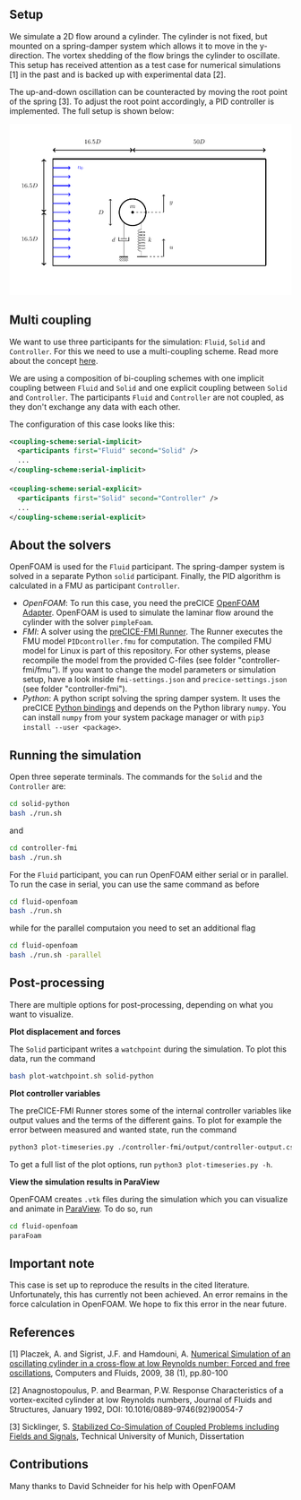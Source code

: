 ## Setup

We simulate a 2D flow around a cylinder. The cylinder is not fixed, but mounted on a spring-damper system which allows it to move in the y-direction. The vortex shedding of the flow brings the cylinder to oscillate. This setup has received attention as a test case for numerical simulations [1] in the past and is backed up with experimental data [2]. 

The up-and-down oscillation can be counteracted by moving the root point of the spring [3]. To adjust the root point accordingly, a PID controller is implemented. The full setup is shown below:

![Setup of the flow around a mounted cylinder](images/test-case-setup.png)

## Multi coupling

We want to use three participants for the simulation: `Fluid`, `Solid` and `Controller`. For this we need to use a multi-coupling scheme. Read more about the concept [here](https://precice.org/configuration-coupling-multi.html).

We are using a composition of bi-coupling schemes with one implicit coupling between `Fluid` and `Solid` and one explicit coupling between `Solid` and `Controller`. The participants `Fluid` and `Controller` are not coupled, as they don't exchange any data with each other.

The configuration of this case looks like this:

```xml
<coupling-scheme:serial-implicit> 
  <participants first="Fluid" second="Solid" /> 
  ...
</coupling-scheme:serial-implicit> 

<coupling-scheme:serial-explicit> 
  <participants first="Solid" second="Controller" /> 
  ...
</coupling-scheme:serial-explicit>

```

## About the solvers

OpenFOAM is used for the `Fluid` participant. The spring-damper system is solved in a separate Python `solid` participant. Finally, the PID algorithm is calculated in a FMU as participant `Controller`.

- *OpenFOAM*: To run this case, you need the preCICE [OpenFOAM Adapter](https://precice.org/adapter-openfoam-get.html). OpenFOAM is used to simulate the laminar flow around the cylinder with the solver `pimpleFoam`.
- *FMI*: A solver using the [preCICE-FMI Runner](https://github.com/precice/fmi-runner). The Runner executes the FMU model `PIDcontroller.fmu` for computation. The compiled FMU model for Linux is part of this repository. For other systems, please recompile the model from the provided C-files (see folder "controller-fmi/fmu"). If you want to change the model parameters or simulation setup, have a look inside `fmi-settings.json` and `precice-settings.json` (see folder "controller-fmi").
- *Python*: A python script solving the spring damper system. It uses the preCICE [Python bindings](https://www.precice.org/installation-bindings-python.html) and depends on the Python library `numpy`. You can install `numpy` from your system package manager or with `pip3 install --user <package>`.


## Running the simulation

Open three seperate terminals. The commands for the `Solid` and the `Controller` are:

```bash
cd solid-python
bash ./run.sh
```

and

```bash
cd controller-fmi
bash ./run.sh
```

For the `Fluid` participant, you can run OpenFOAM either serial or in parallel. To run the case in serial, you can use the same command as before

```bash
cd fluid-openfoam
bash ./run.sh
```
while for the parallel computaion you need to set an additional flag

```bash
cd fluid-openfoam
bash ./run.sh -parallel
```

## Post-processing
There are multiple options for post-processing, depending on what you want to visualize. 

**Plot displacement and forces**

The `Solid` participant writes a `watchpoint` during the simulation. To plot this data, run the command

```bash
bash plot-watchpoint.sh solid-python
```

**Plot controller variables**

The preCICE-FMI Runner stores some of the internal controller variables like output values and the terms of the different gains. To plot for example the error between measured and wanted state, run the command

```bash
python3 plot-timeseries.py ./controller-fmi/output/controller-output.csv E_OVER_T
```

To get a full list of the plot options, run `python3 plot-timeseries.py -h`.

**View the simulation results in ParaView**

OpenFOAM creates `.vtk` files during the simulation which you can visualize and animate in [ParaView](https://www.paraview.org/download/). To do so, run

```bash
cd fluid-openfoam
paraFoam
```

## Important note

This case is set up to reproduce the results in the cited literature. Unfortunately, this has currently not been achieved. An error remains in the force calculation in OpenFOAM. We hope to fix this error in the near future.

## References

[1] Placzek, A. and Sigrist, J.F. and Hamdouni, A. [Numerical Simulation of an oscillating cylinder in a cross-flow at low Reynolds number: Forced and free oscillations](https://dx.doi.org/10.1016/j.compfluid.2008.01.007), Computers and Fluids, 2009, 38 (1), pp.80-100

[2] Anagnostopoulus, P. and Bearman, P.W. Response Characteristics of a vortex-excited cylinder at low Reynolds numbers, Journal of Fluids and Structures, January 1992, DOI: 10.1016/0889-9746(92)90054-7

[3] Sicklinger, S. [Stabilized Co-Simulation of Coupled Problems including Fields and Signals](https://www.researchgate.net/publication/269705153_Stabilized_Co-Simulation_of_Coupled_Problems_Including_Fields_and_Signals), Technical University of Munich, Dissertation

## Contributions

Many thanks to David Schneider for his help with OpenFOAM
